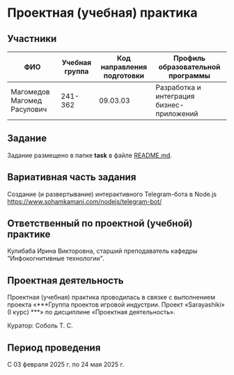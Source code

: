 # Проектная (учебная) практика

## Участники

| ФИО | Учебная группа | Код направления подготовки | Профиль образовательной программы |
|-|-|-|-|
| Магомедов Магомед Расулович | 241-362 | 09.03.03 | Разработка и интеграция бизнес-приложений |

## Задание

Задание размещено в папке **task** в файле [README.md](task/README.md).

## Вариативная часть задания

Создание (и развертывание) интерактивного Telegram-бота в Node.js https://www.sohamkamani.com/nodejs/telegram-bot/ 

## Ответственный по проектной (учебной) практике

Кулибаба Ирина Викторовна, старший преподаватель кафедры "Инфокогнитивные технологии".

## Проектная деятельность

Проектная (учебная) практика проводилась в связке с выполнением проекта «***Группа проектов игровой индустрии. Проект «Sarayashiki» (I курс)
***» по дисциплине «Проектная деятельность».

Куратор: Соболь Т. С.

## Период проведения

С 03 февраля 2025 г. по 24 мая 2025 г.
